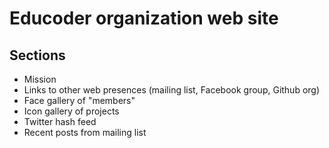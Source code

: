 # Educoder organization web site


## Sections

- Mission
- Links to other web presences (mailing list, Facebook group, Github org)
- Face gallery of "members"
- Icon gallery of projects
- Twitter hash feed
- Recent posts from mailing list


